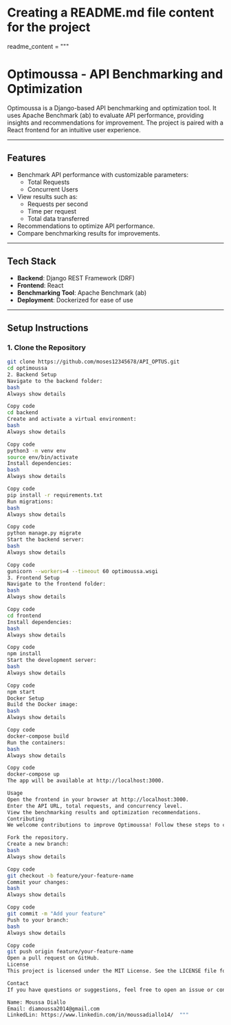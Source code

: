 # Creating a README.md file content for the project
readme_content = """
# Optimoussa - API Benchmarking and Optimization

Optimoussa is a Django-based API benchmarking and optimization tool. It uses Apache Benchmark (ab) to evaluate API performance, providing insights and recommendations for improvement. The project is paired with a React frontend for an intuitive user experience.

---

## Features
- Benchmark API performance with customizable parameters:
  - Total Requests
  - Concurrent Users
- View results such as:
  - Requests per second
  - Time per request
  - Total data transferred
- Recommendations to optimize API performance.
- Compare benchmarking results for improvements.

---

## Tech Stack
- **Backend**: Django REST Framework (DRF)
- **Frontend**: React
- **Benchmarking Tool**: Apache Benchmark (ab)
- **Deployment**: Dockerized for ease of use

---

## Setup Instructions

### 1. Clone the Repository
```bash
git clone https://github.com/moses12345678/API_OPTUS.git
cd optimoussa
2. Backend Setup
Navigate to the backend folder:
bash
Always show details

Copy code
cd backend
Create and activate a virtual environment:
bash
Always show details

Copy code
python3 -m venv env
source env/bin/activate
Install dependencies:
bash
Always show details

Copy code
pip install -r requirements.txt
Run migrations:
bash
Always show details

Copy code
python manage.py migrate
Start the backend server:
bash
Always show details

Copy code
gunicorn --workers=4 --timeout 60 optimoussa.wsgi
3. Frontend Setup
Navigate to the frontend folder:
bash
Always show details

Copy code
cd frontend
Install dependencies:
bash
Always show details

Copy code
npm install
Start the development server:
bash
Always show details

Copy code
npm start
Docker Setup
Build the Docker image:
bash
Always show details

Copy code
docker-compose build
Run the containers:
bash
Always show details

Copy code
docker-compose up
The app will be available at http://localhost:3000.

Usage
Open the frontend in your browser at http://localhost:3000.
Enter the API URL, total requests, and concurrency level.
View the benchmarking results and optimization recommendations.
Contributing
We welcome contributions to improve Optimoussa! Follow these steps to contribute:

Fork the repository.
Create a new branch:
bash
Always show details

Copy code
git checkout -b feature/your-feature-name
Commit your changes:
bash
Always show details

Copy code
git commit -m "Add your feature"
Push to your branch:
bash
Always show details

Copy code
git push origin feature/your-feature-name
Open a pull request on GitHub.
License
This project is licensed under the MIT License. See the LICENSE file for details.

Contact
If you have questions or suggestions, feel free to open an issue or contact the maintainer:

Name: Moussa Diallo
Email: diamoussa2014@gmail.com
LinkedLin: https://www.linkedin.com/in/moussadiallo14/  """
